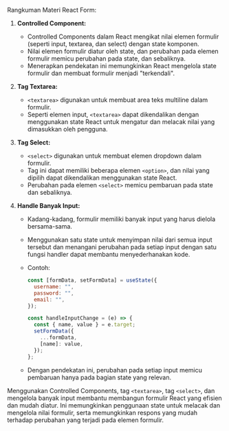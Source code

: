Rangkuman Materi React Form:

1. **Controlled Component:**

   - Controlled Components dalam React mengikat nilai elemen formulir (seperti input, textarea, dan select) dengan state komponen.
   - Nilai elemen formulir diatur oleh state, dan perubahan pada elemen formulir memicu perubahan pada state, dan sebaliknya.
   - Menerapkan pendekatan ini memungkinkan React mengelola state formulir dan membuat formulir menjadi "terkendali".

2. **Tag Textarea:**

   - `<textarea>` digunakan untuk membuat area teks multiline dalam formulir.
   - Seperti elemen input, `<textarea>` dapat dikendalikan dengan menggunakan state React untuk mengatur dan melacak nilai yang dimasukkan oleh pengguna.

3. **Tag Select:**

   - `<select>` digunakan untuk membuat elemen dropdown dalam formulir.
   - Tag ini dapat memiliki beberapa elemen `<option>`, dan nilai yang dipilih dapat dikendalikan menggunakan state React.
   - Perubahan pada elemen `<select>` memicu pembaruan pada state dan sebaliknya.

4. **Handle Banyak Input:**

   - Kadang-kadang, formulir memiliki banyak input yang harus dielola bersama-sama.
   - Menggunakan satu state untuk menyimpan nilai dari semua input tersebut dan menangani perubahan pada setiap input dengan satu fungsi handler dapat membantu menyederhanakan kode.
   - Contoh:

     ```jsx
     const [formData, setFormData] = useState({
       username: "",
       password: "",
       email: "",
     });

     const handleInputChange = (e) => {
       const { name, value } = e.target;
       setFormData({
         ...formData,
         [name]: value,
       });
     };
     ```

   - Dengan pendekatan ini, perubahan pada setiap input memicu pembaruan hanya pada bagian state yang relevan.

Menggunakan Controlled Components, tag `<textarea>`, tag `<select>`, dan mengelola banyak input membantu membangun formulir React yang efisien dan mudah diatur. Ini memungkinkan penggunaan state untuk melacak dan mengelola nilai formulir, serta memungkinkan respons yang mudah terhadap perubahan yang terjadi pada elemen formulir.
